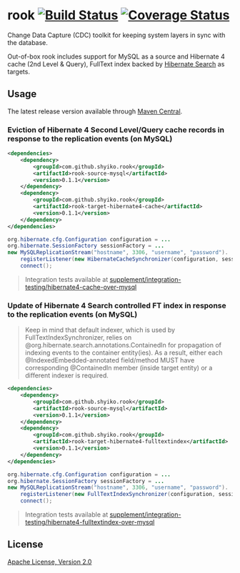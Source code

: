 # rook [![Build Status](https://travis-ci.org/shyiko/rook.png?branch=master)](https://travis-ci.org/shyiko/rook) [![Coverage Status](https://coveralls.io/repos/shyiko/rook/badge.png?branch=master)](https://coveralls.io/r/shyiko/rook?branch=master)

Change Data Capture (CDC) toolkit for keeping system layers in sync with the database.

Out-of-box rook includes support for MySQL as a source and Hibernate 4 cache (2nd Level & Query),
FullText index backed by [Hibernate Search](http://www.hibernate.org/subprojects/search.html) as targets.

## Usage

The latest release version available through [Maven Central](http://search.maven.org/#search%7Cga%7C1%7Cg%3A%22com.github.shyiko.rook%22%20AND%20a%3A%22rook%22).

### Eviction of Hibernate 4 Second Level/Query cache records in response to the replication events (on MySQL)

```xml
<dependencies>
    <dependency>
        <groupId>com.github.shyiko.rook</groupId>
        <artifactId>rook-source-mysql</artifactId>
        <version>0.1.1</version>
    </dependency>
    <dependency>
        <groupId>com.github.shyiko.rook</groupId>
        <artifactId>rook-target-hibernate4-cache</artifactId>
        <version>0.1.1</version>
    </dependency>
</dependencies>
```

```java
org.hibernate.cfg.Configuration configuration = ...
org.hibernate.SessionFactory sessionFactory = ...
new MySQLReplicationStream("hostname", 3306, "username", "password").
    registerListener(new HibernateCacheSynchronizer(configuration, sessionFactory)).
    connect();
```

> Integration tests available at [supplement/integration-testing/hibernate4-cache-over-mysql](https://github.com/shyiko/rook/tree/master/supplement/integration-testing/hibernate4-cache-over-mysql)

### Update of Hibernate 4 Search controlled FT index in response to the replication events (on MySQL)

> Keep in mind that default indexer, which is used by FullTextIndexSynchronizer, relies on
@org.hibernate.search.annotations.ContainedIn for propagation of indexing events to the container entity(ies).
As a result, either each @IndexedEmbedded-annotated field/method MUST have corresponding @ContainedIn member
(inside target entity) or a different indexer is required.

```xml
<dependencies>
    <dependency>
        <groupId>com.github.shyiko.rook</groupId>
        <artifactId>rook-source-mysql</artifactId>
        <version>0.1.1</version>
    </dependency>
    <dependency>
        <groupId>com.github.shyiko.rook</groupId>
        <artifactId>rook-target-hibernate4-fulltextindex</artifactId>
        <version>0.1.1</version>
    </dependency>
</dependencies>
```

```java
org.hibernate.cfg.Configuration configuration = ...
org.hibernate.SessionFactory sessionFactory = ...
new MySQLReplicationStream("hostname", 3306, "username", "password").
    registerListener(new FullTextIndexSynchronizer(configuration, sessionFactory)).
    connect();
```

> Integration tests available at [supplement/integration-testing/hibernate4-fulltextindex-over-mysql](https://github.com/shyiko/rook/tree/master/supplement/integration-testing/hibernate4-fulltextindex-over-mysql)

## License

[Apache License, Version 2.0](http://www.apache.org/licenses/LICENSE-2.0)
